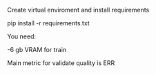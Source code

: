 Create virtual enviroment and install requirements

pip install -r requirements.txt

You need:

-6 gb VRAM for train

Main metric for validate quality is ERR

